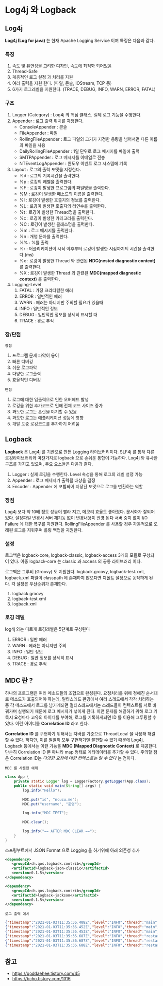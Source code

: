 # Log4j 와 Logback 

## Log4j
**Log4j (Log for java)** 는 현재 Apache Logging Service 이며 특징은 다음과 같다.

### 특징
1. 속도 및 유연성을 고려한 디자인, 속도에 최적화 되어있음
2. Thread-Safe
3. 계층적인 로그 설정 과 처리를 지원
4. 여러 출력을 지원 한다. (파일, 콘솔, IOStream, TCP 등)
5. 6가지 로그레벨을 지원한다. (TRACE, DEBUG, INFO, WARN, ERROR, FATAL)

### 구조
1. Logger (Category) : Log4j 의 핵심 클래스, 실제 로그 기능을 수행한다.
2. Appender : 로그 출력 위치를 지정한다.
   - ConsoleAppender : 콘솔
   - FileAppender : 파일
   - RollingFileAppender : 로그 파일의 크기가 지정한 용량을 넘어서면 다른 이름의 파일을 사용
   - DailyRollingFileAppender : 1일 단위로 로그 메시지를 파일에 출력
   - SMTPAppender : 로그 메시지를 이메일로 전송
   - NTEventLogAppender : 윈도우 이벤트 로그 시스템에 기록
3. Layout : 로그의 출력 포맷을 지정한다.
   - %d : 로그의 기록시간을 출력한다.
   - %p : 로깅의 레벨을 출력한다. 
   - %F : 로깅이 발생한 프로그램의 파일명을 출력한다.
   - %M : 로깅이 발생한 메소드의 이름을 출력한다.
   - %l : 로깅이 발생한 호출지의 정보를 출력한다.
   - %L : 로깅이 발생한 호출지의 라인수를 출력한다.
   - %t : 로깅이 발생한 Thread명을 출력한다.
   - %c : 로깅이 발생한 카테고리를 출력한다.
   - %C : 로깅이 발생한 클래스명을 출력한다.
   - %m : 로그 메시지를 출력한다.
   - %n : 개행 문자를 출력한다.
   - %% : %를 출력
   - %r : 어플리케이션이 시작 이후부터 로깅이 발생한 시점까지의 시간을 출력한다.(ms)
   - %x : 로깅이 발생한 Thread 와 관련된 **NDC(nested diagnostic context)** 를 출력한다.
   - %X : 로깅이 발생한 Thread 와 관련된 **MDC(mapped diagnostic context)** 를 출력한다.
4. Logging-Level
   1. FATAL : 가장 크리티컬한 에러
   2. ERROR : 일반적인 에러
   3. WARN : 에러는 아니지만 주의할 필요가 있을때
   4. INFO : 일반적인 정보
   5. DEBUG : 일반적인 정보를 상세히 표시할 때
   6. TRACE : 경로 추적

### 장/단점
`장점`
1. 프로그램 문제 파악이 용이
2. 빠른 디버깅
3. 쉬운 로그파악
4. 다양한 로그출력
5. 효율적인 디버깅


`단점`
1. 로그에 대한 입출력으로 인한 오버헤드 발생
2. 로깅을 위한 추가코드로 인해 전체 코드 사이즈 증가
3. 과도한 로그는 혼란을 야기할 수 있음
4. 과도한 로그는 애플리케이션 성능에 영향
5. 개발 도중 로깅코드를 추가하기 어려움


## Logback
**Logback** 은 Log4j 를 기반으로 만든 Logging 라이브러리이다.
SLF4j 를 통해 다른 로깅라이브러리와 마찬가지로 logback 으로 손쉬운 통합이 가능하다.
Log4j 와 유사한 구조를 가지고 있으며, 주요 요소들은 다음과 같다.

1. Logger : 실제 로깅을 수행한다. Level 속성을 통해 로그의 레벨 설정 가능
2. Appender : 로그 메세지가 출력될 대상을 결정
3. Encoder : Appender 에 포함되어 지정된 포맷으로 로그를 변환하는 역할

### 장점
Log4j 보다 약 10배 정도 성능이 빨라 지고, 메모리 효율도 좋아졌다.
문서화가 잘되어 있다.
설정파일 변경시 서버 재기동 없이 변경내용이 반영 된다
서버 중지 없이 I/O Failure 에 대한 복구를 지원한다.
RollingFileAppender 를 사용할 경우 자동적으로 오래된 로그를 지워주며 롤링 백업을 지원한다.

### 설정
로그백은 logback-core, logback-classic, logback-access 3개의 모듈로 구성되어 있다.
이중 logback-core 는 classic 과 access 의 공통 라이브러리 이다.

로그백은 그루비 (Groovy) 도 지원한다.
logback.groovy, logback-test.xml, logback.xml 파일이 classpath 에 존재하지 않으다면 디폴트 설정으로 동작하게 된다.
각 설정은 우선순위가 존재한다.
1. logback.groovy
2. logback-test.xml
3. logback.xml

### 로깅 레벨
log4j 와는 다르게 로깅레벨은 5단계로 구성된다

1. ERROR : 일반 에러
2. WARN : 에러는 아니지만 주의
3. INFO : 일반 정보
4. DEBUG : 일반 정보를 상세히 표시
5. TRACE : 경로 추적

## MDC 란 ?

하나의 프로그램은 여러 메소드들의 조합으로 완성된다.
요청처리를 위해 정해진 순서대로 메소드가 호출되어야 하는데, 멀티스레드 환경에서 여러 스레드에서 각각 처리하는 중 각 메소드에서 로그를 남기게되면
멀티스레드에서는 스레드들이 컨텍스트를 서로 바꿔가며 실행되기 때문에 로그 메시지가 섞이게 된다.
이런 문제를 해결하기 위해 로그 기록시 요청마다 고유의 아이디를 부여해, 로그를 기록하게되면 ID 를 이용해 그루핑할 수 있다.
이런 아이디를 **Correlation ID** 라고 한다.

**Correlation ID** 를 구현하기 위해서는 자바를 기준으로 ThreadLocal 을 사용해 해결할 수 있다.
하지만, 이를 일일히 모두 구현하기엔 불편할 수 있기 때문에 Log4j, Logback 등에서는 이런 기능을 **MDC (Mapped Diagnostic Context)** 로 제공한다.
단순히 Correlation ID 뿐 아니라 map 형태로 메타데이터를 추가할 수 있다.
주의할 점은 Correlation ID는 *다양한 요청에 대한 컨텍스트는 알 수 없다* 는 점이다.

`MDC 를 사용한 예제`
```java
class App {
    private static Logger log = LoggerFactory.getLogger(App.class);
    public static void main(String[] args) {
        log.info("Hello");
        
        MDC.put("id", "ncucu.me");
        MDC.put("username", "준영");
        
        log.info("MDC TEST");
        
        MDC.clear();
        
        log.info("== AFTER MDC CLEAR ==");
    }
}
```

스프링부트에서 JSON Format 으로 Logging 을 하기위해 아래 의존성 추가
```xml
<dependency>
   <groupId>ch.qos.logback.contrib</groupId>
   <artifactId>logback-json-classic</artifactId>
   <version>0.1.5</version>
</dependency>

<dependency>
   <groupId>ch.qos.logback.contrib</groupId>
   <artifactId>logback-jackson</artifactId>
   <version>0.1.5</version>
</dependency>
```

`로그 출력 예시`
```json
{"timestamp":"2021-01-03T11:35:36.408Z","level":"INFO","thread":"main","logger":"me.june.spring.Application","message":"Hello","context":"default"}
{"timestamp":"2021-01-03T11:35:36.452Z","level":"INFO","thread":"main","mdc":{"id":"ncucu.me","username":"준영"},"logger":"me.june.spring.Application","message":"MDC TEST","context":"default"}
{"timestamp":"2021-01-03T11:35:36.453Z","level":"INFO","thread":"main","logger":"me.june.spring.Application","message":"== AFTER MDC CLEAR ==","context":"default"}
{"timestamp":"2021-01-03T11:35:36.687Z","level":"INFO","thread":"restartedMain","logger":"me.june.spring.Application","message":"Hello","context":"default"}
{"timestamp":"2021-01-03T11:35:36.687Z","level":"INFO","thread":"restartedMain","mdc":{"id":"ncucu.me","username":"준영"},"logger":"me.june.spring.Application","message":"MDC TEST","context":"default"}
{"timestamp":"2021-01-03T11:35:36.688Z","level":"INFO","thread":"restartedMain","logger":"me.june.spring.Application","message":"== AFTER MDC CLEAR ==","context":"default"}
```

## 참고
- https://goddaehee.tistory.com/45
- https://bcho.tistory.com/1316